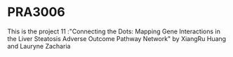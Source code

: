 # PRA3006
This is the project 11 :"Connecting the Dots: Mapping Gene Interactions in the Liver Steatosis Adverse Outcome Pathway Network" by XiangRu Huang and Lauryne Zacharia
